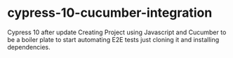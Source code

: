 # cypress-10-cucumber-integration
Cypress 10 after update Creating Project using Javascript and Cucumber to be a boiler plate to start automating E2E tests just cloning it and installing dependencies.
